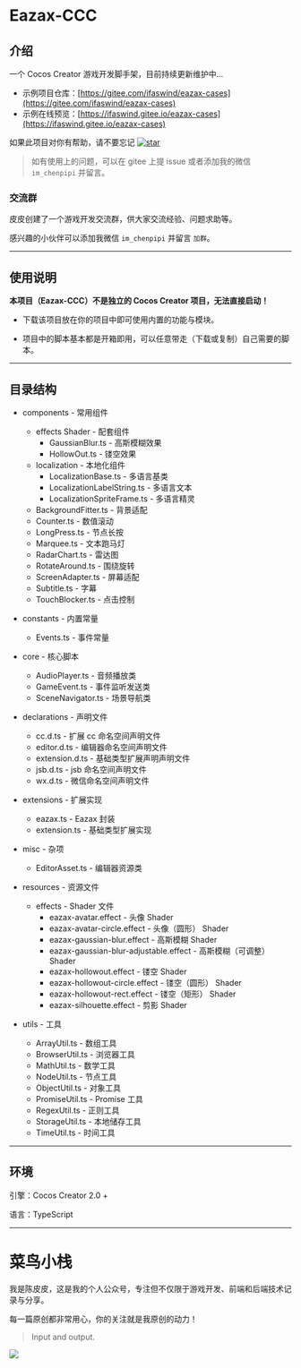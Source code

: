 # Eazax-CCC

## 介绍

一个 Cocos Creator 游戏开发脚手架，目前持续更新维护中...

- 示例项目仓库：[https://gitee.com/ifaswind/eazax-cases](https://gitee.com/ifaswind/eazax-cases)
- 示例在线预览：[https://ifaswind.gitee.io/eazax-cases](https://ifaswind.gitee.io/eazax-cases)



如果此项目对你有帮助，请不要忘记 [![star](https://gitee.com/ifaswind/eazax-ccc/badge/star.svg?theme=dark)](https://gitee.com/ifaswind/eazax-ccc/stargazers)

> 如有使用上的问题，可以在 gitee 上提 issue 或者添加我的微信 `im_chenpipi` 并留言。



### 交流群

皮皮创建了一个游戏开发交流群，供大家交流经验、问题求助等。

感兴趣的小伙伴可以添加我微信 `im_chenpipi` 并留言 `加群`。



---



## 使用说明

**本项目（Eazax-CCC）不是独立的 Cocos Creator 项目，无法直接启动！**

- 下载该项目放在你的项目中即可使用内置的功能与模块。

- 项目中的脚本基本都是开箱即用，可以任意带走（下载或复制）自己需要的脚本。



---



## 目录结构

- components - 常用组件
  - effects Shader - 配套组件
    - GaussianBlur.ts - 高斯模糊效果
    - HollowOut.ts - 镂空效果
  - localization - 本地化组件
    - LocalizationBase.ts - 多语言基类
    - LocalizationLabelString.ts - 多语言文本
    - LocalizationSpriteFrame.ts - 多语言精灵
  - BackgroundFitter.ts - 背景适配
  - Counter.ts - 数值滚动
  - LongPress.ts - 节点长按
  - Marquee.ts - 文本跑马灯
  - RadarChart.ts - 雷达图
  - RotateAround.ts - 围绕旋转
  - ScreenAdapter.ts - 屏幕适配
  - Subtitle.ts - 字幕
  - TouchBlocker.ts - 点击控制



- constants - 内置常量
  - Events.ts - 事件常量



- core - 核心脚本
  - AudioPlayer.ts - 音频播放类
  - GameEvent.ts - 事件监听发送类
  - SceneNavigator.ts - 场景导航类



- declarations - 声明文件
  - cc.d.ts - 扩展 cc 命名空间声明文件
  - editor.d.ts - 编辑器命名空间声明文件
  - extension.d.ts - 基础类型扩展声明声明文件
  - jsb.d.ts - jsb 命名空间声明文件
  - wx.d.ts - 微信命名空间声明文件



- extensions - 扩展实现
  - eazax.ts - Eazax 封装
  - extension.ts - 基础类型扩展实现



- misc - 杂项
  - EditorAsset.ts - 编辑器资源类



- resources - 资源文件
  - effects -  Shader 文件
    - eazax-avatar.effect - 头像 Shader
    - eazax-avatar-circle.effect - 头像（圆形） Shader
    - eazax-gaussian-blur.effect - 高斯模糊 Shader
    - eazax-gaussian-blur-adjustable.effect - 高斯模糊（可调整） Shader
    - eazax-hollowout.effect - 镂空 Shader
    - eazax-hollowout-circle.effect - 镂空（圆形） Shader
    - eazax-hollowout-rect.effect - 镂空（矩形） Shader
    - eazax-silhouette.effect - 剪影 Shader



- utils - 工具
  - ArrayUtil.ts - 数组工具
  - BrowserUtil.ts - 浏览器工具
  - MathUtil.ts - 数学工具
  - NodeUtil.ts - 节点工具
  - ObjectUtil.ts - 对象工具
  - PromiseUtil.ts - Promise 工具
  - RegexUtil.ts - 正则工具
  - StorageUtil.ts - 本地储存工具
  - TimeUtil.ts - 时间工具



---



## 环境

引擎：Cocos Creator 2.0 +

语言：TypeScript



---



# 菜鸟小栈

我是陈皮皮，这是我的个人公众号，专注但不仅限于游戏开发、前端和后端技术记录与分享。

每一篇原创都非常用心，你的关注就是我原创的动力！

> Input and output.

![](https://gitee.com/ifaswind/image-storage/raw/master/weixin/official-account.png)

